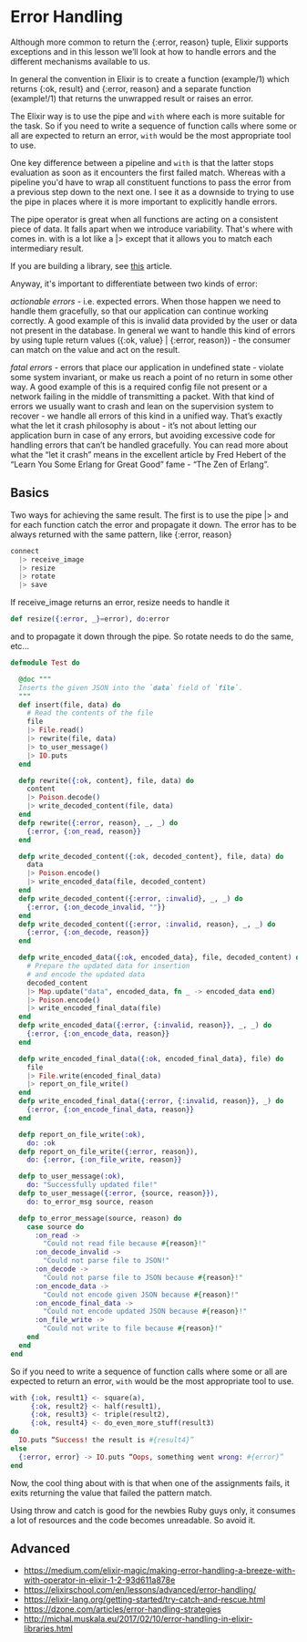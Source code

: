 Error Handling
==============
Although more common to return the {:error, reason} tuple, Elixir supports exceptions and in this lesson we’ll look at how to handle errors and the different mechanisms available to us.

In general the convention in Elixir is to create a function (example/1) which returns {:ok, result} and {:error, reason} and a separate function (example!/1) that returns the unwrapped result or raises an error.

The Elixir way is to use the pipe and `with` where each is more suitable for the task. So if you need to write a sequence of function calls where some or all are expected to return an error, `with` would be the most appropriate tool to use.

One key difference between a pipeline and `with` is that the latter stops evaluation as soon as it encounters the first failed match. Whereas with a pipeline you'd have to wrap all constituent functions to pass the error from a previous step down to the next one. I see it as a downside to trying to use the pipe in places where it is more important to explicitly handle errors.

The pipe operator is great when all functions are acting on a consistent piece of data. It falls apart when we introduce variability. That's where with comes in. with is a lot like a |> except that it allows you to match each intermediary result.


If you are building a library, see
[this](http://michal.muskala.eu/2017/02/10/error-handling-in-elixir-libraries.html)
article. 

Anyway, it's important to differentiate between two kinds of error:

*actionable errors* - i.e. expected errors. When those happen we need to handle them gracefully, so that our application can continue working correctly. A good example of this is invalid data provided by the user or data not present in the database. In general we want to handle this kind of errors by using tuple return values ({:ok, value} | {:error, reason}) - the consumer can match on the value and act on the result.

*fatal errors* - errors that place our application in undefined state - violate some system invariant, or make us reach a point of no return in some other way. A good example of this is a required config file not present or a network failing in the middle of transmitting a packet. With that kind of errors we usually want to crash and lean on the supervision system to recover - we handle all errors of this kind in a unified way. That’s exactly what the let it crash philosophy is about - it’s not about letting our application burn in case of any errors, but avoiding excessive code for handling errors that can’t be handled gracefully. You can read more about what the “let it crash” means in the excellent article by Fred Hebert of the “Learn You Some Erlang for Great Good” fame - “The Zen of Erlang”.



## Basics

Two ways for achieving the same result. The first is to use the pipe |> and for each function catch the error and propagate it down. The error has to be always returned with the same pattern, like {:error, reason} 

```elixir
connect
  |> receive_image
  |> resize
  |> rotate
  |> save
```

If receive_image returns an error,  resize needs to handle it


```elixir
def resize({:error, _}=error), do:error
```

and to propagate it down through the pipe. So rotate needs to do the same, etc...







```elixir
defmodule Test do

  @doc """
  Inserts the given JSON into the `data` field of `file`.
  """
  def insert(file, data) do
    # Read the contents of the file
    file
    |> File.read()
    |> rewrite(file, data)
    |> to_user_message()
    |> IO.puts
  end

  defp rewrite({:ok, content}, file, data) do
    content
    |> Poison.decode()
    |> write_decoded_content(file, data)
  end
  defp rewrite({:error, reason}, _, _) do
    {:error, {:on_read, reason}}
  end

  defp write_decoded_content({:ok, decoded_content}, file, data) do
    data
    |> Poison.encode()
    |> write_encoded_data(file, decoded_content)
  end
  defp write_decoded_content({:error, :invalid}, _, _) do
    {:error, {:on_decode_invalid, ""}}
  end
  defp write_decoded_content({:error, :invalid, reason}, _, _) do
    {:error, {:on_decode, reason}}
  end

  defp write_encoded_data({:ok, encoded_data}, file, decoded_content) do
    # Prepare the updated data for insertion
    # and encode the updated data
    decoded_content
    |> Map.update("data", encoded_data, fn _ -> encoded_data end)
    |> Poison.encode()
    |> write_encoded_final_data(file)
  end
  defp write_encoded_data({:error, {:invalid, reason}}, _, _) do
    {:error, {:on_encode_data, reason}}
  end

  defp write_encoded_final_data({:ok, encoded_final_data}, file) do
    file
    |> File.write(encoded_final_data)
    |> report_on_file_write()
  end
  defp write_encoded_final_data({:error, {:invalid, reason}}, _) do
    {:error, {:on_encode_final_data, reason}}
  end

  defp report_on_file_write(:ok),
    do: :ok
  defp report_on_file_write({:error, reason}),
    do: {:error, {:on_file_write, reason}}

  defp to_user_message(:ok),
    do: "Successfully updated file!"
  defp to_user_message({:error, {source, reason}}),
    do: to_error_msg source, reason

  defp to_error_message(source, reason) do
    case source do
      :on_read ->
        "Could not read file because #{reason}!"
      :on_decode_invalid ->
        "Could not parse file to JSON!"
      :on_decode ->
        "Could not parse file to JSON because #{reason}!"
      :on_encode_data ->
        "Could not encode given JSON because #{reason}!"
      :on_encode_final_data ->
        "Could not encode updated JSON because #{reason}!"
      :on_file_write ->
        "Could not write to file because #{reason}!"
    end
  end
end
```



So if you need to write a sequence of function calls where some or all are expected to return an error, `with` would be the most appropriate tool to use.

```elixir
with {:ok, result1} <- square(a),
     {:ok, result2} <- half(result1), 
     {:ok, result3} <- triple(result2),
     {:ok, result4} <- do_even_more_stuff(result3)
do
  IO.puts “Success! the result is #{result4}”
else 
  {:error, error} -> IO.puts “Oops, something went wrong: #{error}”
end
```

Now, the cool thing about with is that when one of the assignments fails, it exits returning the value that failed the pattern match. 

Using throw and catch is good for the newbies Ruby guys only, it consumes a lot of resources and the code becomes unreadable. So avoid it.


## Advanced

* https://medium.com/elixir-magic/making-error-handling-a-breeze-with-with-operator-in-elixir-1-2-93d611a878e
* https://elixirschool.com/en/lessons/advanced/error-handling/
* https://elixir-lang.org/getting-started/try-catch-and-rescue.html
* https://dzone.com/articles/error-handling-strategies
* http://michal.muskala.eu/2017/02/10/error-handling-in-elixir-libraries.html

